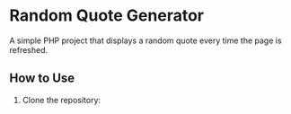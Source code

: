 # Random Quote Generator

A simple PHP project that displays a random quote every time the page is refreshed.

## How to Use

1. Clone the repository:
